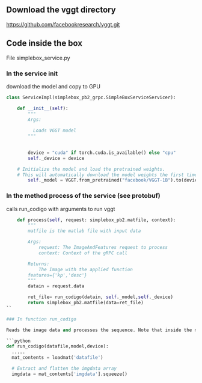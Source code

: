 ## Download the vggt directory 
https://github.com/facebookresearch/vggt.git

## Code inside the box 

File simplebox_service.py
### In the service init

download the model and copy to GPU

```python
class ServiceImpl(simplebox_pb2_grpc.SimpleBoxServiceServicer):

    def __init__(self):
        """
        Args:
            
          Loads VGGT model 
        """
        

        device = "cuda" if torch.cuda.is_available() else "cpu"
        self._device = device

    # Initialize the model and load the pretrained weights.
    # This will automatically download the model weights the first time it's run, which may take a while.
        self._model = VGGT.from_pretrained("facebook/VGGT-1B").to(device)        
```
### In the method process of the service (see protobuf)

calls run_codigo with arguments to run vggt

```python
    def process(self, request: simplebox_pb2.matfile, context):
        """
        matfile is the matlab file with input data

        Args:
            request: The ImageAndFeatures request to process
            context: Context of the gRPC call

        Returns:
            The Image with the applied function
        features={'kp','desc'}
        """
        datain = request.data

        ret_file= run_codigo(datain, self._model,self._device)
        return simplebox_pb2.matfile(data=ret_file)
``

### In function run_codigo

Reads the image data and processes the sequence. Note that inside the mat file there must be a **imgdata** list with the images.

```python
def run_codigo(datafile,model,device):
  .....
  mat_contents = loadmat('datafile')

  # Extract and flatten the imgdata array
  imgdata = mat_contents['imgdata'].squeeze()
```

